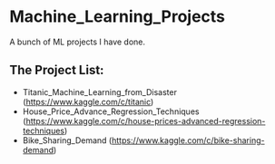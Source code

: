 # Machine_Learning_Projects
A bunch of ML projects I have done.

## The Project List:

* Titanic_Machine_Learning_from_Disaster (https://www.kaggle.com/c/titanic)
* House_Price_Advance_Regression_Techniques (https://www.kaggle.com/c/house-prices-advanced-regression-techniques)
* Bike_Sharing_Demand (https://www.kaggle.com/c/bike-sharing-demand)
